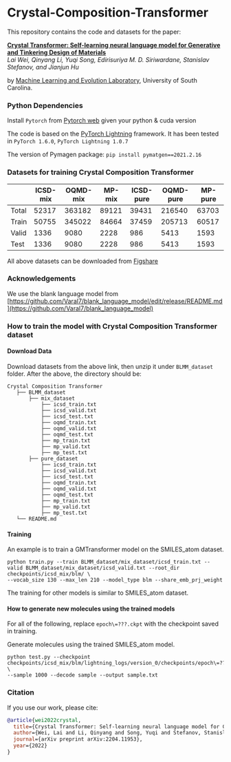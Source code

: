 # Crystal-Composition-Transformer
This repository contains the code and datasets for the paper:

[**Crystal Transformer: Self-learning neural language model for Generative and Tinkering Design of Materials**](https://arxiv.org/pdf/2204.11953.pdf)  
*Lai Wei, Qinyang Li, Yuqi Song, Edirisuriya M. D. Siriwardane, Stanislav Stefanov, and Jianjun Hu*

by <a href="http://mleg.cse.sc.edu" target="_blank">Machine Learning and Evolution Laboratory</a>, University of South Carolina.

### Python Dependencies
Install `Pytorch` from [Pytorch web](https://pytorch.org/get-started/previous-versions/) given your python & cuda version

The code is based on the [PyTorch Lightning](https://github.com/PyTorchLightning/pytorch-lightning) framework. It has been tested in `PyTorch 1.6.0`, `PyTorch Lightning 1.0.7`

The version of Pymagen package: `pip install pymatgen==2021.2.16`

### Datasets for training Crystal Composition Transformer

|       | ICSD-mix | OQMD-mix | MP-mix | ICSD-pure | OQMD-pure | MP-pure |
|-------|----------|----------|--------|-----------|-----------|---------|
| Total | 52317    | 363182   | 89121  | 39431     | 216540    | 63703   |
| Train | 50755    | 345022   | 84664  | 37459     | 205713    | 60517   |
| Valid | 1336     | 9080     | 2228   | 986       | 5413      | 1593    |
| Test  | 1336     | 9080     | 2228   | 986       | 5413      | 1593    |

All above datasets can be downloaded from [Figshare](https://figshare.com/articles/dataset/BLMM_dataset/20489964)

### Acknowledgements

We use the blank language model from [https://github.com/Varal7/blank_language_model/edit/release/README.md](https://github.com/Varal7/blank_language_model)

### How to train the model with Crystal Composition Transformer dataset

#### Download Data
Download datasets from the above link, then unzip it under `BLMM_dataset` folder.
After the above, the directory should be:
```
Crystal Composition Transformer
   ├── BLMM_dataset
       ├── mix_dataset
           ├── icsd_train.txt
           ├── icsd_valid.txt
           ├── icsd_test.txt
           ├── oqmd_train.txt
           ├── oqmd_valid.txt
           ├── oqmd_test.txt
           ├── mp_train.txt
           ├── mp_valid.txt
           ├── mp_test.txt
       ├── pure_dataset
           ├── icsd_train.txt
           ├── icsd_valid.txt
           ├── icsd_test.txt
           ├── oqmd_train.txt
           ├── oqmd_valid.txt
           ├── oqmd_test.txt
           ├── mp_train.txt
           ├── mp_valid.txt
           ├── mp_test.txt
   └── README.md
```

#### Training
An example is to train a GMTransformer model on the SMILES_atom dataset. 
```
python train.py --train BLMM_dataset/mix_dataset/icsd_train.txt --valid BLMM_dataset/mix_dataset/icsd_valid.txt --root_dir checkpoints/icsd_mix/blm/ \
--vocab_size 130 --max_len 210 --model_type blm --share_emb_prj_weight
```
The training for other models is similar to SMILES_atom dataset.

#### How to generate new molecules using the trained models
For all of the following, replace `epoch\=???.ckpt` with the checkpoint saved in training.

Generate molecules using the trained SMILES_atom model.
```
python test.py --checkpoint checkpoints/icsd_mix/blm/lightning_logs/version_0/checkpoints/epoch\=???.ckpt \
--sample 1000 --decode sample --output sample.txt
```

### Citation

If you use our work, please cite:

```bibtex
@article{wei2022crystal,
  title={Crystal Transformer: Self-learning neural language model for Generative and Tinkering Design of Materials},
  author={Wei, Lai and Li, Qinyang and Song, Yuqi and Stefanov, Stanislav and Siriwardane, Edirisuriya and Chen, Fanglin and Hu, Jianjun},
  journal={arXiv preprint arXiv:2204.11953},
  year={2022}
}
```
